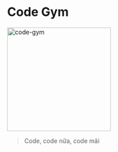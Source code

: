 Code Gym
========
<img src="https://farm2.staticflickr.com/1779/30194885638_c463359316_m.jpg" width="240" height="240" alt="code-gym">

> Code, code nữa, code mãi
